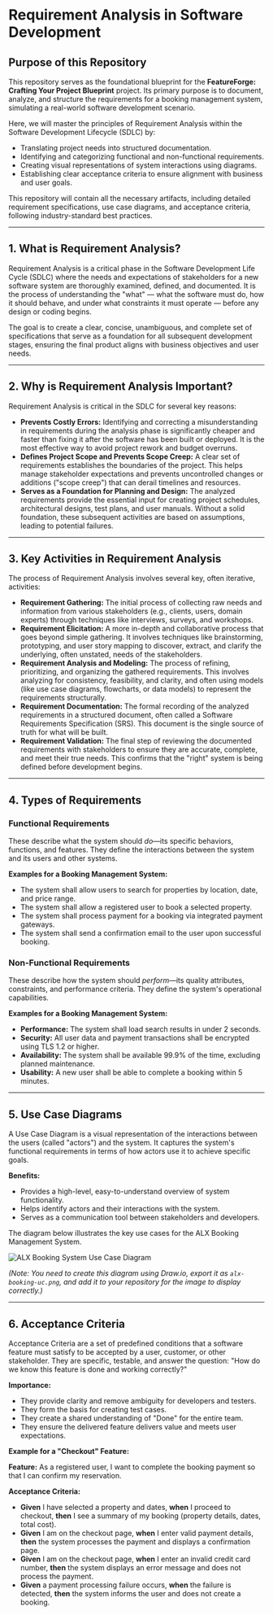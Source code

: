 # Requirement Analysis in Software Development

## Purpose of this Repository

This repository serves as the foundational blueprint for the **FeatureForge: Crafting Your Project Blueprint** project. Its primary purpose is to document, analyze, and structure the requirements for a booking management system, simulating a real-world software development scenario.

Here, we will master the principles of Requirement Analysis within the Software Development Lifecycle (SDLC) by:
*   Translating project needs into structured documentation.
*   Identifying and categorizing functional and non-functional requirements.
*   Creating visual representations of system interactions using diagrams.
*   Establishing clear acceptance criteria to ensure alignment with business and user goals.

This repository will contain all the necessary artifacts, including detailed requirement specifications, use case diagrams, and acceptance criteria, following industry-standard best practices.

---

## 1. What is Requirement Analysis?

Requirement Analysis is a critical phase in the Software Development Life Cycle (SDLC) where the needs and expectations of stakeholders for a new software system are thoroughly examined, defined, and documented. It is the process of understanding the "what" — what the software must do, how it should behave, and under what constraints it must operate — before any design or coding begins.

The goal is to create a clear, concise, unambiguous, and complete set of specifications that serve as a foundation for all subsequent development stages, ensuring the final product aligns with business objectives and user needs.

---

## 2. Why is Requirement Analysis Important?

Requirement Analysis is critical in the SDLC for several key reasons:

*   **Prevents Costly Errors:** Identifying and correcting a misunderstanding in requirements during the analysis phase is significantly cheaper and faster than fixing it after the software has been built or deployed. It is the most effective way to avoid project rework and budget overruns.
*   **Defines Project Scope and Prevents Scope Creep:** A clear set of requirements establishes the boundaries of the project. This helps manage stakeholder expectations and prevents uncontrolled changes or additions ("scope creep") that can derail timelines and resources.
*   **Serves as a Foundation for Planning and Design:** The analyzed requirements provide the essential input for creating project schedules, architectural designs, test plans, and user manuals. Without a solid foundation, these subsequent activities are based on assumptions, leading to potential failures.

---

## 3. Key Activities in Requirement Analysis

The process of Requirement Analysis involves several key, often iterative, activities:

*   **Requirement Gathering:** The initial process of collecting raw needs and information from various stakeholders (e.g., clients, users, domain experts) through techniques like interviews, surveys, and workshops.
*   **Requirement Elicitation:** A more in-depth and collaborative process that goes beyond simple gathering. It involves techniques like brainstorming, prototyping, and user story mapping to discover, extract, and clarify the underlying, often unstated, needs of the stakeholders.
*   **Requirement Analysis and Modeling:** The process of refining, prioritizing, and organizing the gathered requirements. This involves analyzing for consistency, feasibility, and clarity, and often using models (like use case diagrams, flowcharts, or data models) to represent the requirements structurally.
*   **Requirement Documentation:** The formal recording of the analyzed requirements in a structured document, often called a Software Requirements Specification (SRS). This document is the single source of truth for what will be built.
*   **Requirement Validation:** The final step of reviewing the documented requirements with stakeholders to ensure they are accurate, complete, and meet their true needs. This confirms that the "right" system is being defined before development begins.

---

## 4. Types of Requirements

### Functional Requirements
These describe what the system should *do*—its specific behaviors, functions, and features. They define the interactions between the system and its users and other systems.

**Examples for a Booking Management System:**
*   The system shall allow users to search for properties by location, date, and price range.
*   The system shall allow a registered user to book a selected property.
*   The system shall process payment for a booking via integrated payment gateways.
*   The system shall send a confirmation email to the user upon successful booking.

### Non-Functional Requirements
These describe how the system should *perform*—its quality attributes, constraints, and performance criteria. They define the system's operational capabilities.

**Examples for a Booking Management System:**
*   **Performance:** The system shall load search results in under 2 seconds.
*   **Security:** All user data and payment transactions shall be encrypted using TLS 1.2 or higher.
*   **Availability:** The system shall be available 99.9% of the time, excluding planned maintenance.
*   **Usability:** A new user shall be able to complete a booking within 5 minutes.

---

## 5. Use Case Diagrams

A Use Case Diagram is a visual representation of the interactions between the users (called "actors") and the system. It captures the system's functional requirements in terms of how actors use it to achieve specific goals.

**Benefits:**
*   Provides a high-level, easy-to-understand overview of system functionality.
*   Helps identify actors and their interactions with the system.
*   Serves as a communication tool between stakeholders and developers.

The diagram below illustrates the key use cases for the ALX Booking Management System.

![ALX Booking System Use Case Diagram](./alx-booking-uc.png)

*(Note: You need to create this diagram using Draw.io, export it as `alx-booking-uc.png`, and add it to your repository for the image to display correctly.)*

---

## 6. Acceptance Criteria

Acceptance Criteria are a set of predefined conditions that a software feature must satisfy to be accepted by a user, customer, or other stakeholder. They are specific, testable, and answer the question: "How do we know this feature is done and working correctly?"

**Importance:**
*   They provide clarity and remove ambiguity for developers and testers.
*   They form the basis for creating test cases.
*   They create a shared understanding of "Done" for the entire team.
*   They ensure the delivered feature delivers value and meets user expectations.

**Example for a "Checkout" Feature:**

**Feature:** As a registered user, I want to complete the booking payment so that I can confirm my reservation.

**Acceptance Criteria:**
*   **Given** I have selected a property and dates, **when** I proceed to checkout, **then** I see a summary of my booking (property details, dates, total cost).
*   **Given** I am on the checkout page, **when** I enter valid payment details, **then** the system processes the payment and displays a confirmation page.
*   **Given** I am on the checkout page, **when** I enter an invalid credit card number, **then** the system displays an error message and does not process the payment.
*   **Given** a payment processing failure occurs, **when** the failure is detected, **then** the system informs the user and does not create a booking.

